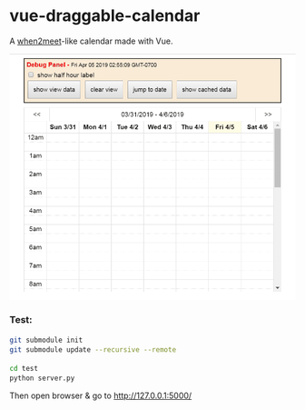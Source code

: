 # vue-draggable-calendar
A [when2meet](https://www.when2meet.com/)-like calendar made with Vue.

![Demo](demo.gif)

### Test:
```bash
git submodule init
git submodule update --recursive --remote

cd test
python server.py
```
Then open browser & go to http://127.0.0.1:5000/
